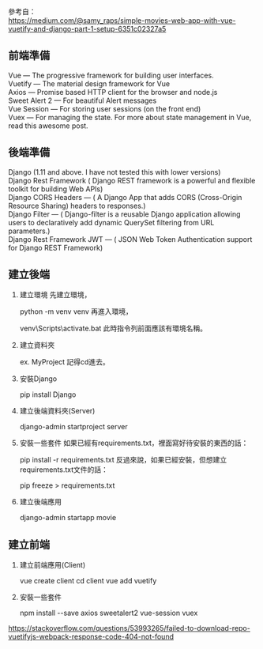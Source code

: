 參考自：  
https://medium.com/@samy_raps/simple-movies-web-app-with-vue-vuetify-and-django-part-1-setup-6351c02327a5  

## 前端準備
Vue — The progressive framework for building user interfaces.  
Vuetify — The material design framework for Vue  
Axios — Promise based HTTP client for the browser and node.js  
Sweet Alert 2 — For beautiful Alert messages  
Vue Session — For storing user sessions (on the front end)  
Vuex — For managing the state. For more about state management in Vue, read this awesome post.  
## 後端準備
Django (1.11 and above. I have not tested this with lower versions)  
Django Rest Framework ( Django REST framework is a powerful and flexible toolkit for building Web APIs)  
Django CORS Headers — ( A Django App that adds CORS (Cross-Origin Resource Sharing) headers to responses.)  
Django Filter — ( Django-filter is a reusable Django application allowing users to declaratively add dynamic QuerySet filtering from URL parameters.)  
Django Rest Framework JWT — ( JSON Web Token Authentication support for Django REST Framework)  
## 建立後端
1. 建立環境
先建立環境，

    python -m venv venv
再進入環境，

    venv\Scripts\activate.bat
此時指令列前面應該有環境名稱。
2. 建立資料夾

    ex. MyProject
記得cd進去。
3. 安裝Django

    pip install Django
4. 建立後端資料夾(Server)

    django-admin startproject server
5. 安裝一些套件
如果已經有requirements.txt，裡面寫好待安裝的東西的話：

    pip install -r requirements.txt
反過來說，如果已經安裝，但想建立requirements.txt文件的話：

    pip freeze > requirements.txt
6. 建立後端應用

    django-admin startapp movie
## 建立前端
1. 建立前端應用(Client)

    vue create client
    cd client
    vue add vuetify
2. 安裝一些套件

    npm install --save axios sweetalert2 vue-session vuex






https://stackoverflow.com/questions/53993265/failed-to-download-repo-vuetifyjs-webpack-response-code-404-not-found
